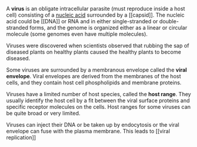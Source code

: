 A **virus** is an obligate intracellular parasite (must reproduce inside a host cell) consisting of a [nucleic acid](../Biological-Molecules/Nucleic-Acid/) surrounded by a [[capsid]]. The nucleic acid could be [[DNA]] or RNA and in either single-stranded or double-stranded forms, and the genome is organized either as a linear or circular molecule (some genomes even have multiple molecules). 

Viruses were discovered when scientists observed that rubbing the sap of diseased plants on healthy plants caused the healthy plants to become diseased. 

Some viruses are surrounded by a membranous envelope called the **viral envelope**. Viral envelopes are derived from the membranes of the host cells, and they contain host cell phospholipids and membrane proteins. 

Viruses have a limited number of host species, called the **host range**. They usually identify the host cell by a fit between the viral surface proteins and specific receptor molecules on the cells. Host ranges for some viruses can be quite broad or very limited.

Viruses can inject their DNA or be taken up by endocytosis or the viral envelope can fuse with the plasma membrane. This leads to [[viral replication]]